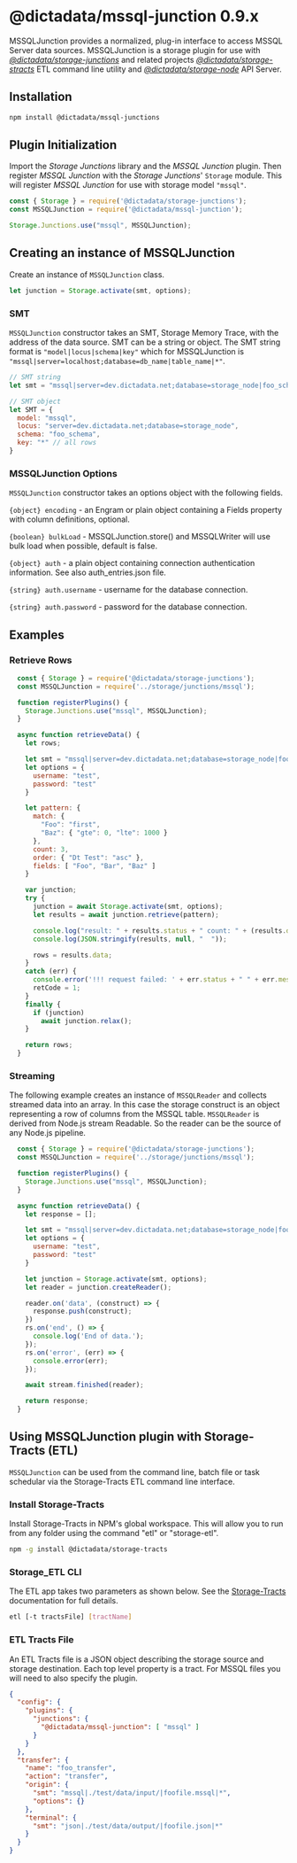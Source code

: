 # @dictadata/mssql-junction 0.9.x

MSSQLJunction provides a normalized, plug-in interface to access MSSQL Server data sources.  MSSQLJunction is a storage plugin for use with [_@dictadata/storage-junctions_](https://github.com/dictadata/storage-junctions) and related projects [_@dictadata/storage-stracts_](https://github.com/dictadata/storage-tracts) ETL command line utility and [_@dictadata/storage-node_](https://github.com/dictadata/storage-node) API Server.

## Installation

```bash
npm install @dictadata/mssql-junctions
```

## Plugin Initialization

Import the _Storage Junctions_ library and the _MSSQL Junction_ plugin.  Then register _MSSQL Junction_ with the _Storage Junctions_' `Storage` module. This will register _MSSQL Junction_ for use with storage model `"mssql"`.

```javascript
const { Storage } = require('@dictadata/storage-junctions');
const MSSQLJunction = require('@dictadata/mssql-junction');

Storage.Junctions.use("mssql", MSSQLJunction);
```

## Creating an instance of MSSQLJunction

Create an instance of `MSSQLJunction` class.

```javascript
let junction = Storage.activate(smt, options);
```

### SMT

`MSSQLJunction` constructor takes an SMT, Storage Memory Trace, with the address of the data source. SMT can be a string or object. The SMT string format is `"model|locus|schema|key"` which for MSSQLJunction is `"mssql|server=localhost;database=db_name|table_name|*"`.

```javascript
// SMT string
let smt = "mssql|server=dev.dictadata.net;database=storage_node|foo_schema|=Foo"

// SMT object
let SMT = {
  model: "mssql",
  locus: "server=dev.dictadata.net;database=storage_node",
  schema: "foo_schema",
  key: "*" // all rows
}
```

### MSSQLJunction Options

`MSSQLJunction` constructor takes an options object with the following fields.

`{object} encoding` - an Engram or plain object containing a Fields property with column definitions, optional.

`{boolean} bulkLoad` - MSSQLJunction.store() and MSSQLWriter will use bulk load when possible, default is false.

`{object} auth` - a plain object containing connection authentication information. See also auth_entries.json file.

`{string} auth.username` - username for the database connection.

`{string} auth.password` - password for the database connection.

## Examples

### Retrieve Rows

```javascript
  const { Storage } = require('@dictadata/storage-junctions');
  const MSSQLJunction = require('../storage/junctions/mssql');

  function registerPlugins() {
    Storage.Junctions.use("mssql", MSSQLJunction);
  }

  async function retrieveData() {
    let rows;

    let smt = "mssql|server=dev.dictadata.net;database=storage_node|foo_schema|=Foo"
    let options = {
      username: "test",
      password: "test"
    }

    let pattern: {
      match: {
        "Foo": "first",
        "Baz": { "gte": 0, "lte": 1000 }
      },
      count: 3,
      order: { "Dt Test": "asc" },
      fields: [ "Foo", "Bar", "Baz" ]
    }

    var junction;
    try {
      junction = await Storage.activate(smt, options);
      let results = await junction.retrieve(pattern);

      console.log("result: " + results.status + " count: " + (results.data ? results.data.length : 0));
      console.log(JSON.stringify(results, null, "  "));

      rows = results.data;
    }
    catch (err) {
      console.error('!!! request failed: ' + err.status + " " + err.message);
      retCode = 1;
    }
    finally {
      if (junction)
        await junction.relax();
    }

    return rows;
  }
```

### Streaming

The following example creates an instance of `MSSQLReader` and collects streamed data into an array. In this case the storage construct is an object representing a row of columns from the MSSQL table. `MSSQLReader` is derived from Node.js stream Readable. So the reader can be the source of any Node.js pipeline.

```javascript
  const { Storage } = require('@dictadata/storage-junctions');
  const MSSQLJunction = require('../storage/junctions/mssql');

  function registerPlugins() {
    Storage.Junctions.use("mssql", MSSQLJunction);
  }

  async function retrieveData() {
    let response = [];

    let smt = "mssql|server=dev.dictadata.net;database=storage_node|foo_schema|=Foo"
    let options = {
      username: "test",
      password: "test"
    }

    let junction = Storage.activate(smt, options);
    let reader = junction.createReader();

    reader.on('data', (construct) => {
      response.push(construct);
    })
    rs.on('end', () => {
      console.log('End of data.');
    });
    rs.on('error', (err) => {
      console.error(err);
    });

    await stream.finished(reader);

    return response;
  }
```

## Using MSSQLJunction plugin with Storage-Tracts (ETL)

`MSSQLJunction` can be used from the command line, batch file or task schedular via the Storage-Tracts ETL command line interface.

### Install Storage-Tracts

Install Storage-Tracts in NPM's global workspace. This will allow you to run from any folder using the command "etl" or "storage-etl".

```bash
npm -g install @dictadata/storage-tracts
```

### Storage_ETL CLI

The ETL app takes two parameters as shown below. See the [Storage-Tracts](https://github.com/dictadata/storage-tracts) documentation for full details.

```bash
etl [-t tractsFile] [tractName]
```

### ETL Tracts File

An ETL Tracts file is a JSON object describing the storage source and storage destination. Each top level property is a tract. For MSSQL files you will need to also specify the plugin.

```json
{
  "config": {
    "plugins": {
      "junctions": {
        "@dictadata/mssql-junction": [ "mssql" ]
      }
    }
  },
  "transfer": {
    "name": "foo_transfer",
    "action": "transfer",
    "origin": {
      "smt": "mssql|./test/data/input/|foofile.mssql|*",
      "options": {}
    },
    "terminal": {
      "smt": "json|./test/data/output/|foofile.json|*"
    }
  }
}
```
